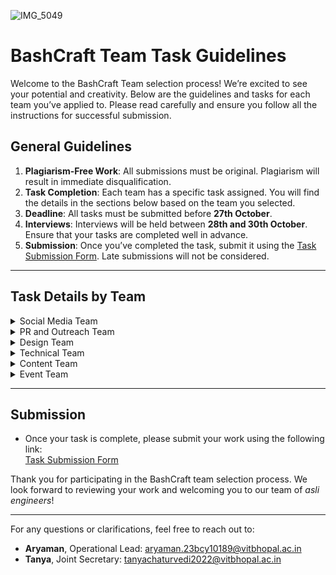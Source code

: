 ![IMG_5049](https://github.com/user-attachments/assets/6f38195e-77ce-4a9c-b4f9-08a562a58f65)

# BashCraft Team Task Guidelines

Welcome to the BashCraft Team selection process! We’re excited to see your potential and creativity. Below are the guidelines and tasks for each team you’ve applied to. Please read carefully and ensure you follow all the instructions for successful submission.

## General Guidelines

1. **Plagiarism-Free Work**: All submissions must be original. Plagiarism will result in immediate disqualification.
2. **Task Completion**: Each team has a specific task assigned. You will find the details in the sections below based on the team you selected.
3. **Deadline**: All tasks must be submitted before **27th October**.
4. **Interviews**: Interviews will be held between **28th and 30th October**. Ensure that your tasks are completed well in advance.
5. **Submission**: Once you’ve completed the task, submit it using the [Task Submission Form](#form-link). Late submissions will not be considered.

---

## Task Details by Team

<details>
  <summary>Social Media Team</summary>
  
  ### Objective:
  Develop a social media strategy to promote the upcoming event **Asli Engineering**, featuring a staff engineer from Google who will guide students on system design and core computer science concepts.

  ### Requirements:
  - **Content Calendar**:  
    Create a content calendar for social media posts leading up to the event. Include:
    - At least 4 post ideas focused on the themes of system design and core computer science.
    - Suggested dates and platforms for each post (e.g., Instagram, Twitter, LinkedIn).

  - **Post Designs**:  
    Design at least 3 sample social media posts that reflect the **Asli Engineering** theme. The posts should:
    - Feature engaging and concise text related to the event topics.
    - Include relevant hashtags and mentions (e.g., #AsliEngineering, #SystemDesign, #BashCraft).

  - **Engagement Strategy**:  
    Propose strategies to engage the audience, such as:
    - Interactive polls or questions about system design topics.
    - Short quizzes or challenges related to computer science concepts.

  - **Format**:  
    Submit your content calendar, post designs, and engagement strategies in google docs and and ensure to share the link with view access.

</details>


<details>
  <summary>PR and Outreach Team</summary>
  
  ### Objective:
  Develop a partnership proposal to engage a leading fintech company in hosting a technical hackathon with BashCraft.

  ### Requirements:
  - **Partnership Proposal**:  
    Draft a formal proposal outlining the benefits of partnering with BashCraft for a hackathon. Include:
    - Overview of BashCraft and its mission.
    - Objectives of the hackathon.
    - Potential benefits for the fintech company, such as brand exposure and access to talent.
  
  - **Email Outreach**:  
    Create an outreach email template to send to the fintech company. The email should:
    - Introduce BashCraft and the proposed hackathon.
    - Highlight why the partnership would be beneficial.
    - Request a meeting or call to discuss the proposal further.

  - **Event Logistics**:  
    Outline the logistics involved in hosting the hackathon, including:
    - Proposed date and duration.
    - Venue (on-campus or virtual).
    - Anticipated number of participants.

  - **Promotion Strategy**:  
    Suggest promotional strategies for the hackathon, such as:
    - Social media campaigns.
    - Collaborations with student organizations.
  
  - **Format**:  
     Submit everything in google docs, and ensure to share the link with view access.
</details>

<details>
  <summary>Design Team</summary>
  
  ### Objective:
  Design a banner and a poster for an upcoming event named **Asli Engineering**, featuring a speaker from Google.

  ### Requirements:
  - **Banner Design**:  
    Create a simple banner for a Google Form that includes the following:
    - The text "**BashCraft**" with the BashCraft logo.
    - The event name "**Asli Engineering**".
    - Clean and minimal design to be used at the top of the Google Form.
  
  - **Poster Design**:  
    Design a poster for promoting the event. The poster should include:
    - Event name: **Asli Engineering**
    - Placeholder speaker image (you can use any image as a Google speaker).
    - Mention of Google and the speaker.
    - Date and relevant BashCraft branding.
  
  - **Format**:  
   Please upload both the banner and the poster in .png or .jpg format to Google Drive, and ensure to share the link with view access.
  
  - **Cohesion**:  
    Ensure both designs share a consistent and professional design theme.

</details>


<details>
  <summary>Technical Team</summary>
  
  ### Objective:
  Build a prototype for a feature requested by BashCraft's internal team, such as a project management tool or a custom API integration.

  ### Requirements:
  - Use any tech stack of your choice.
  - Implement core functionality that can be demoed.
  - Provide a README file explaining your code and how to run the project.
</details>

<details>
  <summary>Content Team</summary>
  
  ### Objective:
  Create a compelling event script for the **Asli Engineering** event featuring a staff engineer from Google.

  ### Requirements:
  - **Event Script**:  
    Write a detailed script for the event that includes:
    - An introduction to the event and its significance.
    - A brief introduction of the speaker, highlighting their background and expertise.
    - Key topics that will be covered during the session, focusing on system design and core computer science concepts.
    - Engaging transitions between sections to maintain audience interest.
    - A closing statement that encourages attendees to ask questions and interact with the speaker.

  - **Format**:  
   Submit everything in google docs, and ensure to share the link with view access.

</details>

<details>
  <summary>Event Team</summary>
  
  ### Objective:
  Plan and execute all necessary arrangements for the **Asli Engineering** event featuring a staff engineer from Google.

  ### Requirements:
  - **Situational Questions**:  
    1. Suppose something essential is not available on campus at the last minute. How would you arrange it quickly to ensure the event runs smoothly?
  
    2. Many students paid the event fee, but only a few joined the session. Those who did not attend are now demanding On-Duty (OD) status, arguing about their inability to join. However, the policy is that only attendees receive OD. How would you address this situation to manage their concerns and maintain fairness?

  - **Format**:  
    Submit your arrangements plan and responses to the situational questions in a single document (PDF or Word format).

  ### Submission
  - Once your documents are complete, please upload them to this [Google Drive folder](#your-google-drive-link-here) for review.
</details>




---

## Submission

- Once your task is complete, please submit your work using the following link:  
  [Task Submission Form](#form-link)

Thank you for participating in the BashCraft team selection process. We look forward to reviewing your work and welcoming you to our team of *asli engineers*!

---

For any questions or clarifications, feel free to reach out to:
- **Aryaman**, Operational Lead:  aryaman.23bcy10189@vitbhopal.ac.in
- **Tanya**, Joint Secretary:  tanyachaturvedi2022@vitbhopal.ac.in


